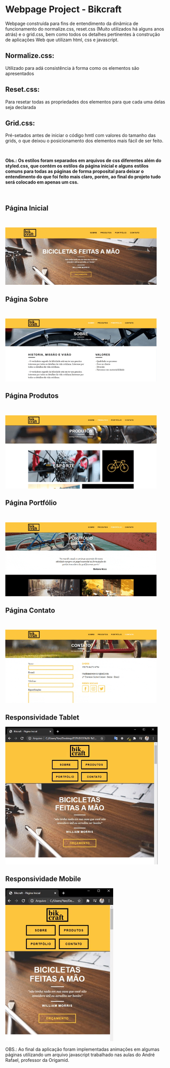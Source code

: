 
 <h1>Webpage Project - Bikcraft</h1> 

Webpage construída para fins de entendimento da dinâmica de funcionamento do normalize.css, reset.css (Muito utilizados há alguns anos atrás) e o grid.css, bem como todos os detalhes
pertinentes à construção de aplicações Web que utilizam html, css e javascript.
<h2><b>Normalize.css:</b></h2>
 Utilizado para adá consistência à forma como os elementos são apresentados

<h2><b>Reset.css:</b></h2>
 Para resetar todas as propriedades dos elementos para que cada uma delas seja declarada

<h2><b>Grid.css:</b></h2>
 <p>Pré-setados antes de iniciar o código hmtl com valores do tamanho das grids, o que deixou o posicionamento dos elementos mais fácil de ser feito.<p><br>
<p><b>Obs.: Os estilos foram separados em arquivos de css diferentes além do styled.css, que contém os estilos da página inicial e alguns estilos comuns para todas as páginas de forma proposital para deixar o entendimento do que foi feito mais claro, porém, ao final do projeto tudo será colocado em apenas um css.</b></p><br>
<h2><b>Página Inicial</b></h2><br>

![](.github/bikcraft_inicial.gif)

<h2><b>Página Sobre</b></h2><br>

![](.github/bikcraft_sobre.gif)

<h2><b>Página Produtos</b></h2><br>

![](.github/bikcraft_produtos.gif)

<h2><b>Página Portfólio</b></h2><br>

![](.github/bikcraft_portfolio.gif)

<h2><b>Página Contato</b></h2><br>

![](.github/bikcraft_contato.gif)

<h2><b>Responsividade Tablet</b></h2>

![](.github/responsividade-tablet.gif)

<h2><b>Responsividade Mobile</b></h2>

![](.github/responsividade-mobile.gif)<br>

<p>OBS.: Ao final da aplicação foram implementadas animações em algumas páginas utilizando um arquivo javascript trabalhado nas aulas do André Rafael, professor da Origamid.</p>
